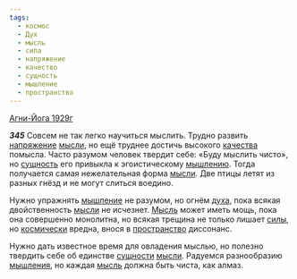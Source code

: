 ```yaml
---
tags:
  - космос
  - Дух
  - мысль
  - сила
  - напряжение
  - качество
  - сущность
  - мышление
  - пространство
---
```


[Агни-Йога 1929г](/agni/1929)

___345___
Совсем не так легко научиться мыслить. Трудно развить [напряжение](/tag/#напряжение) [мысли](/tag/#[мысль](/tag/#мысль)), но ещё труднее достичь высокого [качества](/tag/#качество) помысла. Часто разумом человек твердит себе: «Буду мыслить чисто», но [сущность](/tag/#сущность) его привыкла к эгоистическому [мышлению](/tag/#[мышление](/tag/#мышление)). Тогда получается самая нежелательная форма [мысли](/tag/#[мысль](/tag/#мысль)). Две птицы летят из разных гнёзд и не могут слиться воедино.   

Нужно упражнять [мышление](/tag/#мышление) не разумом, но огнём [духа](/tag/#Дух), пока всякая двойственность [мысли](/tag/#[мысль](/tag/#мысль)) не исчезнет. [Мысль](/tag/#[мысль](/tag/#мысль)) может иметь мощь, пока она совершенно монолитна, но всякая трещина не только лишает [силы](/tag/#сила), но [космически](/tag/#космос) вредна, внося в [пространство](/tag/#пространство) диссонанс.   

Нужно дать известное время для овладения мыслью, но полезно твердить себе об единстве [сущности](/tag/#сущность) [мысли](/tag/#[мысль](/tag/#мысль)). Радуемся разнообразию [мышления](/tag/#мышление), но каждая [мысль](/tag/#мысль) должна быть чиста, как алмаз.